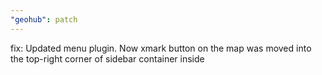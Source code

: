 ```yaml
---
"geohub": patch
---
```


fix: Updated menu plugin. Now xmark button on the map was moved into the top-right corner of sidebar container inside
